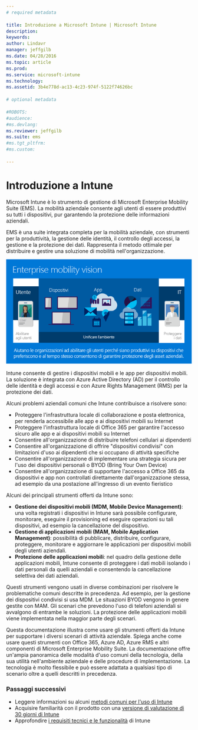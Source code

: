 ```yaml
---
# required metadata

title: Introduzione a Microsoft Intune | Microsoft Intune
description:
keywords:
author: Lindavr
manager: jeffgilb
ms.date: 04/28/2016
ms.topic: article
ms.prod:
ms.service: microsoft-intune
ms.technology:
ms.assetid: 3b4e778d-ac13-4c23-974f-5122f74626bc

# optional metadata

#ROBOTS:
#audience:
#ms.devlang:
ms.reviewer: jeffgilb
ms.suite: ems
#ms.tgt_pltfrm:
#ms.custom:

---
```


# Introduzione a Intune
Microsoft Intune è lo strumento di gestione di Microsoft Enterprise Mobility Suite (EMS). La mobilità aziendale consente agli utenti di essere produttivi su tutti i dispositivi, pur garantendo la protezione delle informazioni aziendali.  

EMS è una suite integrata completa per la mobilità aziendale, con strumenti per la produttività, la gestione delle identità, il controllo degli accessi, la gestione e la protezione dei dati. Rappresenta il metodo ottimale per distribuire e gestire una soluzione di mobilità nell'organizzazione.  

![Immagine della visione della mobilità aziendale](..\media\em-vision.png)

Intune consente di gestire i dispositivi mobili e le app per dispositivi mobili. La soluzione è integrata con Azure Active Directory (AD) per il controllo delle identità e degli accessi e con Azure Rights Management (RMS) per la protezione dei dati.  

Alcuni problemi aziendali comuni che Intune contribuisce a risolvere sono:

* Proteggere l'infrastruttura locale di collaborazione e posta elettronica, per renderla accessibile alle app e ai dispositivi mobili su Internet
* Proteggere l'infrastruttura locale di Office 365 per garantire l'accesso sicuro alle app e ai dispositivi mobili su Internet
* Consentire all'organizzazione di distribuire telefoni cellulari ai dipendenti
* Consentire all'organizzazione di offrire "dispositivi condivisi" con limitazioni d'uso ai dipendenti che si occupano di attività specifiche
* Consentire all'organizzazione di implementare una strategia sicura per l'uso dei dispositivi personali o BYOD (Bring Your Own Device)
* Consentire all'organizzazione di supportare l'accesso a Office 365 da dispositivi e app non controllati direttamente dall'organizzazione stessa, ad esempio da una postazione all'ingresso di un evento fieristico

Alcuni dei principali strumenti offerti da Intune sono:
* **Gestione dei dispositivi mobili (MDM, Mobile Device Management)**: una volta registrati i dispositivi in Intune sarà possibile configurare, monitorare, eseguire il provisioning ed eseguire operazioni su tali dispositivi, ad esempio la cancellazione del dispositivo.
* **Gestione di applicazioni mobili (MAM, Mobile Application Management)**: possibilità di pubblicare, distribuire, configurare, proteggere, monitorare e aggiornare le applicazioni per dispositivi mobili degli utenti aziendali.
* **Protezione delle applicazioni mobili**: nel quadro della gestione delle applicazioni mobili, Intune consente di proteggere i dati mobili isolando i dati personali da quelli aziendali e consentendo la cancellazione selettiva dei dati aziendali.

Questi strumenti vengono usati in diverse combinazioni per risolvere le problematiche comuni descritte in precedenza. Ad esempio, per la gestione dei dispositivi condivisi si usa MDM. Le situazioni BYOD vengono in genere gestite con MAM. Gli scenari che prevedono l'uso di telefoni aziendali si avvalgono di entrambe le soluzioni. La protezione delle applicazioni mobili viene implementata nella maggior parte degli scenari.

Questa documentazione illustra come usare gli strumenti offerti da Intune per supportare i diversi scenari di attività aziendale.  Spiega anche come usare questi strumenti con Office 365, Azure AD, Azure RMS e altri componenti di Microsoft Enterprise Mobility Suite. La documentazione offre un'ampia panoramica delle modalità d'uso comuni della tecnologia, della sua utilità nell'ambiente aziendale e delle procedure di implementazione. La tecnologia è molto flessibile e può essere adattata a qualsiasi tipo di scenario oltre a quelli descritti in precedenza.

### Passaggi successivi
* Leggere informazioni su alcuni [metodi comuni per l'uso di Intune](common-ways-to-use-intune.md)
* Acquisire familiarità con il prodotto con una [versione di valutazione di 30 giorni di Intune](get-started-with-a-30-day-trial-of-microsoft-intune.md)
* Approfondire [i requisiti tecnici e le funzionalità](/intune/get-started/what-to-know-before-you-start-microsoft-intune) di Intune


<!--HONumber=May16_HO1-->


